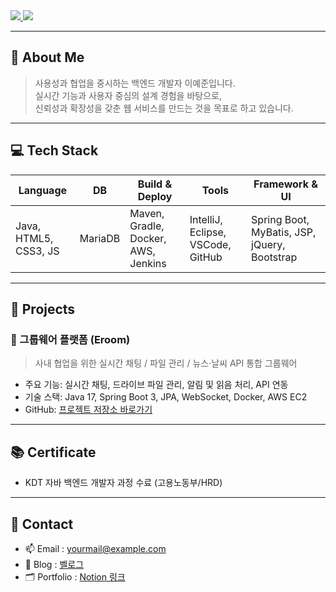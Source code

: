 <a href="https://hits.seeyoufarm.com">
  <img src="https://hits.seeyoufarm.com/api/count/incr/badge.svg?url=https%3A%2F%2Fgithub.com%2Fdevyej8753%2Fdevyej8753&count_bg=%2379C83D&title_bg=%23555555&title=hits&edge_flat=false"/>
</a>

<img src="https://capsule-render.vercel.app/api?type=venom&color=timeAuto&height=300&section=header&text=안녕하세요%20이예준입니다.&fontSize=60" />

---

## 👋 About Me
> 사용성과 협업을 중시하는 백엔드 개발자 이예준입니다.  
> 실시간 기능과 사용자 중심의 설계 경험을 바탕으로,  
> 신뢰성과 확장성을 갖춘 웹 서비스를 만드는 것을 목표로 하고 있습니다.

---

## 💻 Tech Stack

| Language | DB | Build & Deploy | Tools | Framework & UI |
|----------|----|----------------|-------|----------------|
| Java, HTML5, CSS3, JS | MariaDB | Maven, Gradle, Docker, AWS, Jenkins | IntelliJ, Eclipse, VSCode, GitHub | Spring Boot, MyBatis, JSP, jQuery, Bootstrap |

---

## 📌 Projects

### 💼 그룹웨어 플랫폼 (Eroom)
> 사내 협업을 위한 실시간 채팅 / 파일 관리 / 뉴스·날씨 API 통합 그룹웨어

- 주요 기능: 실시간 채팅, 드라이브 파일 관리, 알림 및 읽음 처리, API 연동
- 기술 스택: Java 17, Spring Boot 3, JPA, WebSocket, Docker, AWS EC2
- GitHub: [프로젝트 저장소 바로가기](https://github.com/hsjeondev/eroom)

---

## 📚 Certificate

- KDT 자바 백엔드 개발자 과정 수료 (고용노동부/HRD)

---

## 🔗 Contact

- 📫 Email : yourmail@example.com  
- 📌 Blog : [벨로그](https://velog.io/@yourvelog)  
- 🗂️ Portfolio : [Notion 링크](https://notion.so/yourportfolio)


